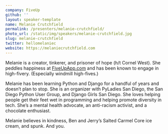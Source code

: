 ```yaml
---
company: FiveUp
github: ''
layout: speaker-template
name: Melanie Crutchfield
permalink: /presenters/melanie-crutchfield/
photo_url: /static/img/speakers/melanie-crutchfield.jpg
slug: melanie-crutchfield
twitter: hellomelaniec
website: https://melaniecrutchfield.com
---
```


Melanie is a creator, tinkerer, and prisoner of hope (h/t Cornel West). She peddles happiness at [FiveUpApp.com](http://fiveupapp.com) and has been known to engage in high-fivery. (Especially windmill high-fives.)

Melanie has been learning Python and Django for a handful of years and doesn’t plan to stop. She is an organizer with PyLadies San Diego, the San Diego Python User Group, and Django Girls San Diego. She loves helping people get their feet wet in programming and helping promote diversity in tech. She’s a mental health advocate, an anti-racism activist, and a chocolate enthusiast.

Melanie believes in kindness, Ben and Jerry’s Salted Carmel Core ice cream, and spunk. And you.
